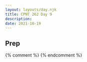 ```yaml
---
layout: layouts/day.njk
title: CPNT 262 Day 9
description: 
date: 2021-10-19
---
```


## Prep

{% comment %}
{% endcomment %}